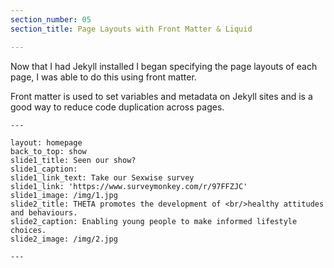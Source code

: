 ```yaml
---
section_number: 05
section_title: Page Layouts with Front Matter & Liquid 

---
```


Now that I had Jekyll installed I began specifying the page layouts of each page, I was able to do this using front matter.

Front matter is used to set variables and metadata on Jekyll sites and is a good way to reduce code duplication across pages.

    ---
     
    layout: homepage
    back_to_top: show
    slide1_title: Seen our show?
    slide1_caption:
    slide1_link_text: Take our Sexwise survey
    slide1_link: 'https://www.surveymonkey.com/r/97FFZJC'
    slide1_image: /img/1.jpg
    slide2_title: THETA promotes the development of <br/>healthy attitudes and behaviours.
    slide2_caption: Enabling young people to make informed lifestyle choices.
    slide2_image: /img/2.jpg

    ---